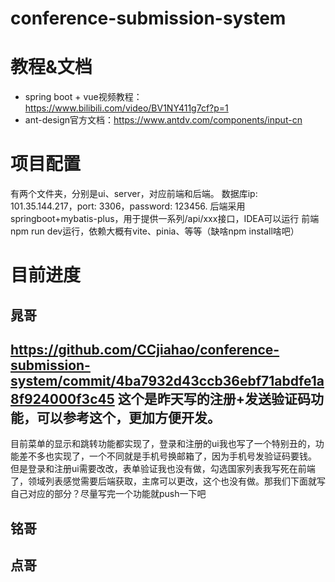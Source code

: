 # conference-submission-system

# 教程&文档
- spring boot + vue视频教程：https://www.bilibili.com/video/BV1NY411g7cf?p=1
- ant-design官方文档：https://www.antdv.com/components/input-cn  

# 项目配置
有两个文件夹，分别是ui、server，对应前端和后端。
数据库ip: 101.35.144.217，port: 3306，password: 123456.
后端采用springboot+mybatis-plus，用于提供一系列/api/xxx接口，IDEA可以运行
前端npm run dev运行，依赖大概有vite、pinia、等等（缺啥npm install啥吧）

# 目前进度
## 晁哥
https://github.com/CCjiahao/conference-submission-system/commit/4ba7932d43ccb36ebf71abdfe1a8f924000f3c45  这个是昨天写的注册+发送验证码功能，可以参考这个，更加方便开发。
---------------------------------------
目前菜单的显示和跳转功能都实现了，登录和注册的ui我也写了一个特别丑的，功能差不多也实现了，一个不同就是手机号换邮箱了，因为手机号发验证码要钱。
但是登录和注册ui需要改改，表单验证我也没有做，勾选国家列表我写死在前端了，领域列表感觉需要后端获取，主席可以更改，这个也没有做。那我们下面就写自己对应的部分？尽量写完一个功能就push一下吧

## 铭哥


## 点哥
